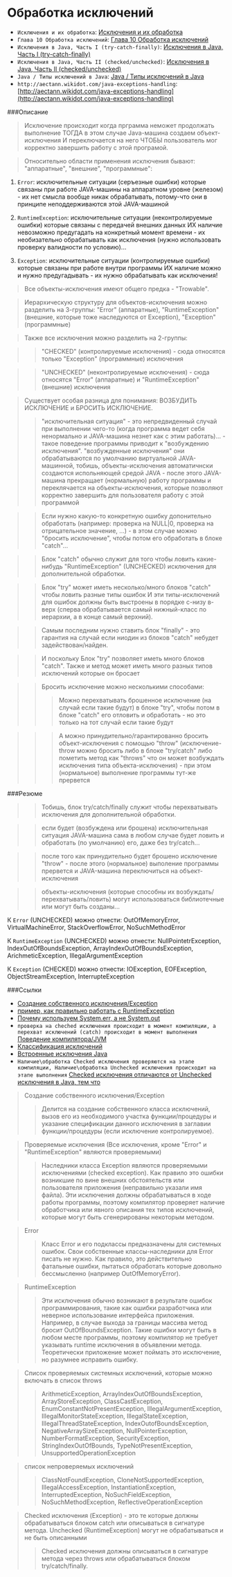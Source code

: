 Обработка исключений
====================

* `Исключения и их обработка`: [Исключения и их обработка](http://kostin.ws/java/java-exceptions.html)
* `Глава 10 Обработка исключений`: [Глава 10 Обработка исключений](http://www.softzenware.com/java/10.htm)
* `Исключения в Java, Часть I (try-catch-finally)`: [Исключения в Java, Часть I (try-catch-finally)](http://habrahabr.ru/company/golovachcourses/blog/223821/)
* `Исключения в Java, Часть II (checked/unchecked)`: [Исключения в Java, Часть II (checked/unchecked)](http://habrahabr.ru/company/golovachcourses/blog/225585/)
* `Java / Типы исключений в Java`: [Java / Типы исключений в Java](http://www.quizful.net/interview/java/exception-types)
* `http://aectann.wikidot.com/java-exceptions-handling`: [http://aectann.wikidot.com/java-exceptions-handling](http://aectann.wikidot.com/java-exceptions-handling)


###Описание

> Исключение происходит когда прграмма неможет продолжать выполнение ТОГДА в этом случае Java-машина создаем объект-исключения И переключается на него ЧТОБЫ пользователь мог корректно завершить работу с этой програмой.

> Относительно области применения исключения бывают: "аппаратные", "внешние", "программные":

1. `Error`: исключительные ситуации (серъезные ошибки) которые связаны при работе JAVA-машины на аппаратном уровне (железом) - их нет смысла вообще никак обрабатывать, потому-что они в принципе неподдерживаются этой JAVA-машиной

3. `RuntimeException`: исключительные ситуации (неконтролируемые ошибки) которые связаны с передачей внешних данных ИХ наличие невозможно предугадать на конкретный момент времени - их необизательно обрабатывать как исключения (нужно использовать проверку валидности по условию)...

2. `Exception`: исключительные ситуации (контролируемые ошибки) которые связаны при работе внутри программы ИХ наличие можно и нужно предугадывать - их нужно обрабатывать как исключения!


> Все объекты-исключения имеют общего предка - "Trowable".

> Иерархическую структуру для объектов-исключения можно разделить на 3-группы: "Error" (аппаратные), "RuntimeException" (внешние, которые тоже наследуются от Exception), "Exception" (программные)

> Также все исключения можно разделить на 2-группы:

>> "CHECKED" (контролируемые исключения) - сюда относятся только "Exception" (программные) исключения

>> "UNCHECKED" (неконтролируемые исключения) - сюда относятся "Error" (аппаратные) и "RuntimeException" (внешние) исключения



> Существует особая разница для понимания: ВОЗБУДИТЬ ИСКЛЮЧЕНИЕ и БРОСИТЬ ИСКЛЮЧЕНИЕ.
>> "исключительная ситуация" - это непредвиденный случай при выполнении чего-то (когда программа ведет себя ненормально и JAVA-машина незнет как с этим работать)... - такое поведение программы приводит к "возбуждению исключения".
"возбужденные исключения" они обрабатываются по умолчанию виртуальной JAVA-машинной, тобишь, объекты-исключения автоматичнски создаются испольняющей средой JAVA - после этого JAVA-машина прекращает (нормальную) работу программы и переклячается на объекты-исключения, которые позволяют корректно завершить для пользователя работу с этой программой

>> Если нужно какую-то конкретную ошибку допонительно обработать (например: проверка на NULL|0, проверка на отрицательное значение, ...) - в этом случае можно "бросить исключение", чтобы потом его обработать в блоке "catch"...

>> Блок "catch" обычно служит для того чтобы ловить какие-нибудь "RuntimeException" (UNCHECKED) исключения для дополнительной обработки.

>> Блок "try" может иметь несколько/много блоков "catch" чтобы ловить разные типы ошибок И эти типы-исключений для ошибок должны быть выстроены в порядке с-низу в-верх (сперва обрабатывается самый нижный-класс по иерархии, а в конце самый верхний).

>> Самым последним нужно ставить блок "finally" - это гарантия на случай если ниодин из блоков "catch" небудет задействован/найден.

>> И поскольку Блок "try" позволяет иметь много блоков "catch". Также и метод может иметь много разных типов исключений которые он бросает

>> Бросить исключение можно несколькими способами:
>>> Можно перехватывать брошенное исключение (на случай если такие будут) в блоке "try", чтобы потом в блоке "catch" его отловить и обработать - но это только на тот случай если такие будут

>>> А можно принудительно/гарантированно бросить объект-исключения с помощью "throw" (исключение-throw можно бросить либо в блоке "try/catch" либо пометить метод как "throws" что он может возбуждать исключения типа объекта-исключения) - при этом (нормальное) выполнение программы тут-же прервется


###Резюме

>> Тобишь, блок try/catch/finally служит чтобы перехватывать исключения для дополнительной обработки.

>> если будет (возбуждена или брошена) исключительная ситуация JAVA-машина сама в любом случае будет ловить и обработать (по умолчанию) его, даже без try/catch...

>> после того как принудительно будет брошено исключение "throw" - после этого (нормальное) выполение программы прервется и JAVA-машина переключиться на объект-исключения

>> объекты-исключения (которые способны их возбуждать/перехватывать/ловить) могут использоваться библиотечные или могут быть созданы...


К `Error` (UNCHECKED) можно отнести: OutOfMemoryError, VirtualMachineError, StackOverflowError, NoSuchMethodError

К `RuntimeException` (UNCHECKED) можно отнести: NullPointetrException, IndexOutOfBoundsException, ArrayIndexOutOfBoundsException, ArichmeticException, IllegalArgumentException

К `Exception` (CHECKED) можно отнести: IOException, EOFException, ObjectStreamException, InterrupteException


###Ссылки

* [Создание собственного исключения/Exception](https://code.google.com/p/nc-training-5/wiki/TryCatchException)
* [пример, как правильно работать с RuntimeException](http://habrahabr.ru/post/183322/)
* [Почему используем System.err, а не System.out](http://habrahabr.ru/company/golovachcourses/blog/223821/)
* `проверка на cheched исключения происходит в момент компиляции, а перехват исключений (catch) происходит в момент выполнения` [Поведение компилятора/JVM](http://habrahabr.ru/company/golovachcourses/blog/225585/)
* [Классификация исключений](http://neerc.ifmo.ru/wiki/index.php?title=Обработка_ошибок_и_исключения)
* [Встроенные исключения Java](http://developer.alexanderklimov.ru/android/java/exception.php)
* `Наличие\обработка Checked исключения проверяются на этапе компиляции, Наличие\обработка Unchecked исключения происходит на этапе выполнения` [Checked исключения отличаются от Unchecked исключения в Java, тем что](http://www.quizful.net/post/java-exceptions)

> Создание собственного исключения/Exception
>> Делится на создание собственного класса исключений, вызов его из необходимого участка функции/процедуры и указание спецификации данного исключения в заглавии функции/процедуры (если исключение контролируемое).


> Проверяемые исключения (Все исключения, кроме "Error" и "RuntimeException" являются проверяемыми)
>> Наследники класса Exception являются проверяемыми исключениями (checked exception). Как правило это ошибки возникшие по вине внешних обстоятельств или пользователя приложения (неправильно указали имя файла). Эти исключения должны обрабатываться в ходе работы программы, поэтому компилятор проверяет наличие обработчика или явного описания тех типов исключений, которые могут быть сгенерированы некоторым методом.


>  Error
>> Класс Error и его подклассы предназначены для системных ошибок. Свои собственные классы-наследники для Error писать не нужно. Как правило, это действительно фатальные ошибки, пытаться обработать которые довольно бессмысленно (например OutOfMemoryError).


>  RuntimeException
>> Эти исключения обычно возникают в результате ошибок программирования, такие как ошибки разработчика или неверное использование интерфейса приложения. Например, в случае выхода за границы массива метод бросит OutOfBoundsException. Такие ошибки могут быть в любом месте программы, поэтому компилятор не требует указывать runtime исключения в объявлении метода. Теоретически приложение может поймать это исключение, но разумнее исправить ошибку.


> Список проверяемых системных исключений, которые можно включать в список throws
>> ArithmeticException, ArrayIndexOutOfBoundsException, ArrayStoreException, ClassCastException, EnumConstantNotPresentException, IllegalArgumentException, IllegalMonitorStateException, IllegalStateException, IllegalThreadStateException, IndexOutofBoundsException, NegativeArraySizeException, NullPointerException, NumberFormatException, SecurityException, StringIndexOutOfBounds, TypeNotPresentException, UnsupportedOperationException


> список непроверяемых исключений
>> ClassNotFoundException, CloneNotSupportedException, IllegalAccessException, InstantiationException, InterruptedException, NoSuchFieldException, NoSuchMethodException, ReflectiveOperationException


> Checked исключения (Exception) - это те которые должны обрабатываться блоком catch или описываться в сигнатуре метода. Unchecked (RuntimeException) могут не обрабатываться и не быть описанными
>> Checked исключения должны описываться в сигнатуре метода через throws или обрабатываться блоком try/catch/finally.